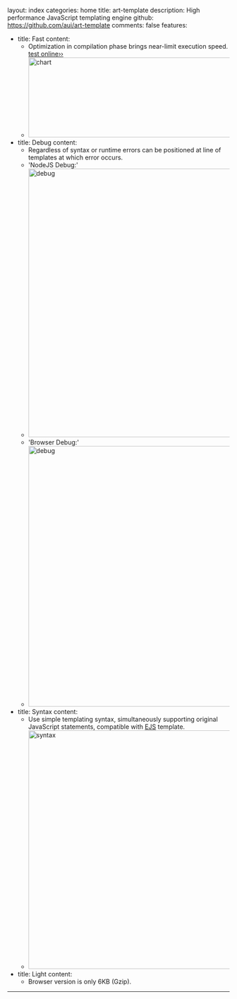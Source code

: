 layout: index
categories: home
title: art-template
description: High performance JavaScript templating engine
github: https://github.com/aui/art-template
comments: false
features:
- title: Fast
  content: 
  - Optimization in compilation phase brings near-limit execution speed. <a href="rendering-test/">test online››</a>
  - <img width="884" height="181" srcset="${theme.root}images/chart@2x.png 2x" src="${theme.root}images/chart.png"
        alt="chart">
- title: Debug
  content: 
  - Regardless of syntax or runtime errors can be positioned at line of templates at which error occurs.
  - 'NodeJS Debug:'
  - <img width="884" height="609" srcset="${theme.root}images/node-debug@2x.png 2x" src="${theme.root}images/node-debug.png"
        alt="debug">
  - 'Browser Debug:'
  - <img width="884" height="591" srcset="${theme.root}images/web-debug@2x.png 2x" src="${theme.root}images/web-debug.png"
        alt="debug">
- title: Syntax
  content: 
  - Use simple templating syntax, simultaneously supporting original JavaScript statements, compatible with <a href="http://ejs.co">EJS</a> template.
  - <img width="912" height="541" srcset="${theme.root}images/syntax@2x.png 2x" src="${theme.root}images/syntax.png" alt="syntax">
- title: Light
  content:
  - Browser version is only 6KB (Gzip).
---